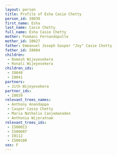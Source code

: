 ```yaml
---
layout: person
title: Profile of Esha Casie Chetty
person_id: I0030
first_name: Esha
last_name: Casie Chetty
full_name: Esha Casie Chetty
mother: Poomani Fernandopulle
mother_id: I0027
father: Emmanuel Joseph Gasper "Joy" Casie Chetty
father_id: I0004
children:
 - Romesh Wijeyesekera
 - Ronali Wijeyesekera
children_ids:
 - I0040
 - I0041
partners:
 - Jith Wijeyesekera
partner_ids:
 - I0039
relevant_trees_names:
 - Anthony Anandappa
 - Casper Casie Chetty
 - Maria Nathalia Canjemanaden
 - Anthonia Wijeratnam
relevant_trees_ids:
 - I500013
 - I500097
 - I0112
 - I500100
sex: F
---
```


